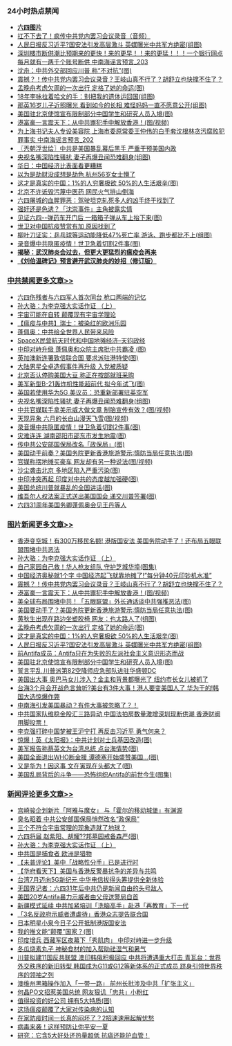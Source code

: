 <div class="catlist">
<h3>24小时热点禁闻</h3>
<ul>
<li><b><a href="64photo" target="_blank">六四图片</a></b></li>
<li><a href="https://github.com/fqnews/bnews/blob/master/comments/20200603/1338758.md">扛不下去了！疯传中共党内罢习会议录音（音频）</a></li>
<li><a href="https://github.com/fqnews/bnews/blob/master/topimagenews/20200603/1338799.md">人民日报反习近平?国安法引发高层激斗 英媒曝光中共军方绝密(组图)</a></li>
<li><a href="https://github.com/fqnews/bnews/blob/master/comments/20200603/1338647.md">深圳楼市断供潮比预期来的更快！来的更早！！来的更猛！！！一个银行网点每月就有一两千个账号断供 中南海谣言预言_203</a></li>
<li><a href="https://github.com/fqnews/bnews/blob/master/comments/20200603/1338791.md">沈舟：中共外交部回应川普 称“不对抗”(图)</a></li>
<li><a href="https://github.com/fqnews/bnews/blob/master/topimagenews/20200603/1338965.md">震撼？！传中共党内罢习会议录音？王岐山真不行了？胡舒立也快撑不住了？</a></li>
<li><a href="https://github.com/fqnews/bnews/blob/master/topimagenews/20200603/1338873.md">孟晚舟考虑欠周的一次出行 定格了她的命运(图)</a></li>
<li><a href="https://github.com/fqnews/bnews/blob/master/yule/20200603/1338575.md">18年李咏拉着哈文的手：别把我的遗体运回国(组图)</a></li>
<li><a href="https://github.com/fqnews/bnews/blob/master/yule/20200603/1338661.md">那英16岁儿子近照曝光 看到如今的长相 难怪妈妈一直不愿意公开(组图)</a></li>
<li><a href="https://github.com/fqnews/bnews/blob/master/topimagenews/20200603/1338598.md">美国驻北京使馆宣布限制部分中国学生和研究人员入境(图)</a></li>
<li><a href="https://github.com/fqnews/bnews/blob/master/topimagenews/20200603/1338938.md">港富豪一言震天下：从中共罪犯手中解放香港！(图/视频)</a></li>
<li><a href="https://github.com/fqnews/bnews/blob/master/comments/20200603/1338646.md">为上海书记夫人专设美容院 上海市委原常委王仲伟的白手套沈根林贪污腐败犯罪事实 中南海谣言预言_202</a></li>
<li><a href="https://github.com/fqnews/bnews/blob/master/ssgc/20200603/1338639.md">〖兲朝浮世绘〗中共是美国暴乱幕后黑手 严重干预美国内政</a></li>
<li><a href="https://github.com/fqnews/bnews/blob/master/cbnews/20200603/1338966.md">央视名嘴深陷性骚扰 妻子再爆丑闻恐难翻身(组图)</a></li>
<li><a href="https://github.com/fqnews/bnews/blob/master/comments/20200603/1338660.md">华日：中国经济比表面看更糟糕</a></li>
<li><a href="https://github.com/fqnews/bnews/blob/master/baitai/20200603/1338847.md">以为是劫财没成想是劫色 杭州56岁女士懵了</a></li>
<li><a href="https://github.com/fqnews/bnews/blob/master/topimagenews/20200603/1338857.md">这才是真实的中国：1%的人穷奢极欲 50%的人生活艰辛(图)</a></li>
<li><a href="https://github.com/fqnews/bnews/blob/master/headline/20200603/1338662.md">北京不许诋毁污蔑中医药 网民火气排山倒海</a></li>
<li><a href="https://github.com/fqnews/bnews/blob/master/comments/20200603/1338794.md">六四屠城的血腥罪恶：驾驶坦克轧死多人的凶手终于找到了</a></li>
<li><a href="https://github.com/fqnews/bnews/blob/master/cnnews/20200603/1338686.md">强奸还是色诱？「沈崇事件」主角披露实情</a></li>
<li><a href="https://github.com/fqnews/bnews/blob/master/cnnews/20200603/1338729.md">见证六四--弹药车开门后 一箱箱子弹从车上抬下来(图)</a></li>
<li><a href="https://github.com/fqnews/bnews/blob/master/ssgc/20200603/1338634.md">世卫对中国抗疫赞赏有加   原因找到了</a></li>
<li><a href="https://github.com/fqnews/bnews/blob/master/lifebaike/20200603/1338701.md">柳叶刀证实：乒乓球等运动能降低47%死亡率 游泳、跑步都比不上(组图)</a></li>
<li><a href="https://github.com/fqnews/bnews/blob/master/cbnews/20200603/1338957.md">录音爆中共隐匿疫情！世卫急着切割2件事(图)</a></li>
<li><b><a href="https://github.com/fqnews/bnews/blob/master/comments/20200211/1275071.md" target="_blank">揭秘：武汉肺炎会过去，但更大更猛烈的瘟疫会再来</a></b></li>
<li><b><a href="https://github.com/fqnews/bnews/blob/master/comments/20200207/1272816.md" target="_blank">《刘伯温碑记》预言避开武汉肺炎的妙招（修订版）</a></b></li>
</ul>
</div>

<div class="catlist">
<h3><a href="https://github.com/fqnews/bnews/blob/master/cbnews/" target="_blank">中共禁闻</a><span><a href="https://github.com/fqnews/bnews/blob/master/cbnews/" target="_blank" rel="nofollow">更多文章>></a></span></h3>
<ul>
<li><a href="https://github.com/fqnews/bnews/blob/master/cbnews/20200603/1339113.md" target="_blank">六四伤残者与六四军人首次同台 枪口两端的记忆</a></li>
<li><a href="https://github.com/fqnews/bnews/blob/master/comments/20200603/783202.md" target="_blank">孙大骆：为李克强大实话作证 （上）</a></li>
<li><a href="https://github.com/fqnews/bnews/blob/master/cbnews/20200603/1338768.md" target="_blank">宇宙可能在自转 颠覆现有宇宙学理论</a></li>
<li><a href="https://github.com/fqnews/bnews/blob/master/cbnews/20200603/1338782.md" target="_blank">【瘟疫与中共】瑞士：被染红的欧洲乐园</a></li>
<li><a href="https://github.com/fqnews/bnews/blob/master/cbnews/20200603/1338949.md" target="_blank">蓬佩奥：中共给全世界人民带来风险</a></li>
<li><a href="https://github.com/fqnews/bnews/blob/master/cbnews/20200603/1338998.md" target="_blank">SpaceX民营航天时代和中国地摊经济&#8211;天钧政经</a></li>
<li><a href="https://github.com/fqnews/bnews/blob/master/cbnews/20200603/1338985.md" target="_blank">中印对峙升级 蓬佩奥和众院主席批中共霸凌 (图)</a></li>
<li><a href="https://github.com/fqnews/bnews/blob/master/cbnews/20200603/1338984.md" target="_blank">英加澳新连署致信联合国 要求派驻港特使(图)</a></li>
<li><a href="https://github.com/fqnews/bnews/blob/master/cbnews/20200603/1338983.md" target="_blank">大陆男星仝卓造假事件再升级 入党被质疑</a></li>
<li><a href="https://github.com/fqnews/bnews/blob/master/cbnews/20200603/1338982.md" target="_blank">北京否认停购美国大豆 称正在按部就班采购</a></li>
<li><a href="https://github.com/fqnews/bnews/blob/master/cbnews/20200603/1338972.md" target="_blank">美军新型B-21轰炸机性能超前代 拟今年试飞(图)</a></li>
<li><a href="https://github.com/fqnews/bnews/blob/master/cbnews/20200603/1338967.md" target="_blank">英国若使用华为5G 美议员：恐重新部署驻英空军</a></li>
<li><a href="https://github.com/fqnews/bnews/blob/master/cbnews/20200603/1338966.md" target="_blank">央视名嘴深陷性骚扰 妻子再爆丑闻恐难翻身(组图)</a></li>
<li><a href="https://github.com/fqnews/bnews/blob/master/cbnews/20200603/1338963.md" target="_blank">中共官媒联手拿美示威大做文章 制脑宣传有效？(图/视频)</a></li>
<li><a href="https://github.com/fqnews/bnews/blob/master/cbnews/20200603/1338962.md" target="_blank">天现异象 六月的长白山漫天飞雪(图/视频)</a></li>
<li><a href="https://github.com/fqnews/bnews/blob/master/cbnews/20200603/1338957.md" target="_blank">录音爆中共隐匿疫情！世卫急着切割2件事(图)</a></li>
<li><a href="https://github.com/fqnews/bnews/blob/master/cbnews/20200603/1338953.md" target="_blank">灾难连连 湖南邵阳市邵东市发生地震(图)</a></li>
<li><a href="https://github.com/fqnews/bnews/blob/master/cbnews/20200603/1338950.md" target="_blank">传中共公安部国保局改名「政保局」(图)</a></li>
<li><a href="https://github.com/fqnews/bnews/blob/master/cbnews/20200603/1338912.md" target="_blank">美国动手前奏？美国务院更新香港旅游警示∶慎防当局任意执法(图)</a></li>
<li><a href="https://github.com/fqnews/bnews/blob/master/cbnews/20200603/1338911.md" target="_blank">官媒称摆地摊买豪车 网友却有另一种说法(图/视频)</a></li>
<li><a href="https://github.com/fqnews/bnews/blob/master/cbnews/20200603/1338879.md" target="_blank">沙尘袭击北京 多地区陷入严重污染(图)</a></li>
<li><a href="https://github.com/fqnews/bnews/blob/master/cbnews/20200603/1338869.md" target="_blank">中印冲突再起 印度对中共的态度越加强硬(图)</a></li>
<li><a href="https://github.com/fqnews/bnews/blob/master/cbnews/20200603/1338868.md" target="_blank">美国总统川普就暴乱的全国讲话(图)</a></li>
<li><a href="https://github.com/fqnews/bnews/blob/master/cbnews/20200603/1338859.md" target="_blank">维吾尔人权法案正式送出美国国会 递交川普签署(图)</a></li>
<li><a href="https://github.com/fqnews/bnews/blob/master/cbnews/20200603/1338858.md" target="_blank">六四31周年美国务卿蓬佩奥会见王丹等人</a></li>

</ul>
</div>
<div class="catlist">
<h3><a href="https://github.com/fqnews/bnews/blob/master/topimagenews/" target="_blank">图片新闻</a><span><a href="https://github.com/fqnews/bnews/blob/master/topimagenews/" target="_blank" rel="nofollow">更多文章>></a></span></h3>
<ul>
<li><a href="https://github.com/fqnews/bnews/blob/master/topimagenews/20200603/1339066.md" target="_blank">香港变空城！有300万移民名额! 港版国安法 美国务院动手了！还布局五眼联盟围堵中共恶法</a></li>
<li><a href="https://github.com/fqnews/bnews/blob/master/comments/20200603/783202.md" target="_blank">孙大骆：为李克强大实话作证 （上）</a></li>
<li><a href="https://github.com/fqnews/bnews/blob/master/topimagenews/20200603/1339002.md" target="_blank">自己家园自己救！华人枪友组队 守护芝城华埠(图集)</a></li>
<li><a href="https://github.com/fqnews/bnews/blob/master/topimagenews/20200603/1338977.md" target="_blank">中国经济奥秘就1个字 中国经济起飞就靠地摊了!&#8221;每分钟40元印钞机水准”</a></li>
<li><a href="https://github.com/fqnews/bnews/blob/master/topimagenews/20200603/1338965.md" target="_blank">震撼？！传中共党内罢习会议录音？王岐山真不行了？胡舒立也快撑不住了？</a></li>
<li><a href="https://github.com/fqnews/bnews/blob/master/topimagenews/20200603/1338938.md" target="_blank">港富豪一言震天下：从中共罪犯手中解放香港！(图/视频)</a></li>
<li><a href="https://github.com/fqnews/bnews/blob/master/topimagenews/20200603/1338927.md" target="_blank">美全球布局围堵中共！「五眼联盟」外长通话谈中共强推恶法(图)</a></li>
<li><a href="https://github.com/fqnews/bnews/blob/master/topimagenews/20200603/1338915.md" target="_blank">美国要动手了？美国务院更新香港旅游警示∶慎防当局任意执法(图)</a></li>
<li><a href="https://github.com/fqnews/bnews/blob/master/topimagenews/20200603/1338878.md" target="_blank">黄秋生出现在路边坐塑胶椅 网友：也太路人了(组图)</a></li>
<li><a href="https://github.com/fqnews/bnews/blob/master/topimagenews/20200603/1338873.md" target="_blank">孟晚舟考虑欠周的一次出行 定格了她的命运(图)</a></li>
<li><a href="https://github.com/fqnews/bnews/blob/master/topimagenews/20200603/1338857.md" target="_blank">这才是真实的中国：1%的人穷奢极欲 50%的人生活艰辛(图)</a></li>
<li><a href="https://github.com/fqnews/bnews/blob/master/topimagenews/20200603/1338799.md" target="_blank">人民日报反习近平?国安法引发高层激斗 英媒曝光中共军方绝密(组图)</a></li>
<li><a href="https://github.com/fqnews/bnews/blob/master/comments/20200603/1338626.md" target="_blank">前Antifa成员：Antifa只在为失败的左派社会主义意识形态而战</a></li>
<li><a href="https://github.com/fqnews/bnews/blob/master/topimagenews/20200603/1338598.md" target="_blank">美国驻北京使馆宣布限制部分中国学生和研究人员入境(图)</a></li>
<li><a href="https://github.com/fqnews/bnews/blob/master/comments/20200603/1338597.md" target="_blank">誓言平乱 川普派第82空降师应急部队进驻华盛顿DC</a></li>
<li><a href="https://github.com/fqnews/bnews/blob/master/topimagenews/20200602/1338537.md" target="_blank">美国出大事 奥巴马女儿涉入？金主和背景都曝光了 纽约市长女儿被抓了</a></li>
<li><a href="https://github.com/fqnews/bnews/blob/master/topimagenews/20200602/1338509.md" target="_blank">台海3个月会开战危言耸听?美台有3件大事！港人要变美国人了 华为干的!韩国大选惊爆作弊</a></li>
<li><a href="https://github.com/fqnews/bnews/blob/master/topimagenews/20200602/1338444.md" target="_blank">中南海引发美国暴动？有件大事被忽略了？！</a></li>
<li><a href="https://github.com/fqnews/bnews/blob/master/topimagenews/20200602/1338431.md" target="_blank">中共国家队维稳金股汇三路异动 中国法拍房数量激增深圳现断供潮 香港财阀用脚投票！</a></li>
<li><a href="https://github.com/fqnews/bnews/blob/master/topimagenews/20200602/1338419.md" target="_blank">李克强打碎中国梦被王沪宁打 再反击习近平 勇气何来？</a></li>
<li><a href="https://github.com/fqnews/bnews/blob/master/topimagenews/20200602/1338377.md" target="_blank">惊爆！英《太阳报》：中共计划对士兵基因改造(图)</a></li>
<li><a href="https://github.com/fqnews/bnews/blob/master/topimagenews/20200602/1338334.md" target="_blank">美军报告称蔡英文为台湾总统 点台海情势(图)</a></li>
<li><a href="https://github.com/fqnews/bnews/blob/master/topimagenews/20200602/1338246.md" target="_blank">美国全面退出WHO断金援 谭德塞开始盛赞美国&#8230;(图)</a></li>
<li><a href="https://github.com/fqnews/bnews/blob/master/topimagenews/20200602/1338203.md" target="_blank">又是华为！因这事 文在寅现在头都大了(图)</a></li>
<li><a href="https://github.com/fqnews/bnews/blob/master/comments/20200602/1338170.md" target="_blank">美国乱局背后的斗争——恐怖组织Antifa的前世今生(图集)</a></li>

</ul>
</div>
<div class="catlist">
<h3><a href="https://github.com/fqnews/bnews/blob/master/comments/" target="_blank">新闻评论</a><span><a href="https://github.com/fqnews/bnews/blob/master/comments/" target="_blank" rel="nofollow">更多文章>></a></span></h3>
<ul>
<li><a href="https://github.com/fqnews/bnews/blob/master/comments/20200603/1339111.md" target="_blank">宫崎骏企划新片「阿雅与魔女」 与「霍尔的移动城堡」有渊源</a></li>
<li><a href="https://github.com/fqnews/bnews/blob/master/comments/20200603/1339075.md" target="_blank">臭名昭着 中共公安部国保局悄然改名“政保局”</a></li>
<li><a href="https://github.com/fqnews/bnews/blob/master/comments/20200603/1339070.md" target="_blank">三个不符合宇宙常理的现象造就了地球？</a></li>
<li><a href="https://github.com/fqnews/bnews/blob/master/comments/20200603/1339040.md" target="_blank">六四将届 赵紫阳、胡耀??邦墓园戒备森严(图)</a></li>
<li><a href="https://github.com/fqnews/bnews/blob/master/comments/20200603/783202.md" target="_blank">孙大骆：为李克强大实话作证 （上）</a></li>
<li><a href="https://github.com/fqnews/bnews/blob/master/comments/20200603/1339028.md" target="_blank">中共国是捕食者 欧洲是猎物</a></li>
<li><a href="https://github.com/fqnews/bnews/blob/master/comments/20200603/1339020.md" target="_blank">【未普评论】美中「战略性分手」已是进行时</a></li>
<li><a href="https://github.com/fqnews/bnews/blob/master/comments/20200603/1338994.md" target="_blank">【华府看天下】美国与香港反警暴抗争的差异与共鸣</a></li>
<li><a href="https://github.com/fqnews/bnews/blob/master/comments/20200603/1338992.md" target="_blank">台湾7月迈向5G新纪元 中华电信拔得头筹提供全新体验</a></li>
<li><a href="https://github.com/fqnews/bnews/blob/master/comments/20200603/1338991.md" target="_blank">无国界记者：六四31年后中共仍是新闻自由的头号敌人</a></li>
<li><a href="https://github.com/fqnews/bnews/blob/master/comments/20200603/1338980.md" target="_blank">美国20岁Antifa暴力示威者由父母送警局自首</a></li>
<li><a href="https://github.com/fqnews/bnews/blob/master/comments/20200603/1338979.md" target="_blank">新疆模式延续 中共加紧培训「洗脑高手」赴港「再教育」下一代</a></li>
<li><a href="https://github.com/fqnews/bnews/blob/master/comments/20200603/1338971.md" target="_blank">「3名反政府示威者遭虐待」香港众志提告联合国</a></li>
<li><a href="https://github.com/fqnews/bnews/blob/master/comments/20200603/1338960.md" target="_blank">日本明星小泉今日子公开抵制港版国安法</a></li>
<li><a href="https://github.com/fqnews/bnews/blob/master/comments/20200603/1338959.md" target="_blank">我的推文能“颠覆”国家？(图)</a></li>
<li><a href="https://github.com/fqnews/bnews/blob/master/comments/20200603/1338958.md" target="_blank">印度增兵 西藏军区夜幕下「秀肌肉」 中印对峙进一步升级</a></li>
<li><a href="https://github.com/fqnews/bnews/blob/master/comments/20200603/1338954.md" target="_blank">冬瓜烧素丸子 神秘食材的加入帮助祛湿气和暑气</a></li>
<li><a href="https://github.com/fqnews/bnews/blob/master/comments/20200603/1338944.md" target="_blank">川普拟建11国反共联盟 澳印韩俄积极回应 中共将遭遇重大打击 青瓦台：世界外交秩序的新旧转型 韩国成为G11或G12等新体系的正式成员 跻身引领世界秩序的领袖之列</a></li>
<li><a href="https://github.com/fqnews/bnews/blob/master/comments/20200603/1338934.md" target="_blank">澳维州黑箱操作加入「一带一路」 前州长批涉及中共「扩张主义」</a></li>
<li><a href="https://github.com/fqnews/bnews/blob/master/comments/20200603/1338914.md" target="_blank">何晶PO文招惹美国总统 网友狠讥「忠共」小粉红</a></li>
<li><a href="https://github.com/fqnews/bnews/blob/master/comments/20200603/1338910.md" target="_blank">值得投资的好公司 拥有5大特质(图)</a></li>
<li><a href="https://github.com/fqnews/bnews/blob/master/comments/20200603/1338894.md" target="_blank">这场瘟疫颠覆了大家对传染病的认知</a></li>
<li><a href="https://github.com/fqnews/bnews/blob/master/comments/20200603/1338893.md" target="_blank">在家防疫时间一长真的闷坏了？2招速速用起解忧愁</a></li>
<li><a href="https://github.com/fqnews/bnews/blob/master/comments/20200603/1338892.md" target="_blank">病毒来袭！这样预防让你平安一夏</a></li>
<li><a href="https://github.com/fqnews/bnews/blob/master/comments/20200603/1338891.md" target="_blank">研究：它含5大好处还热量超低  抗癌还能护血管！</a></li>

</ul>
</div>